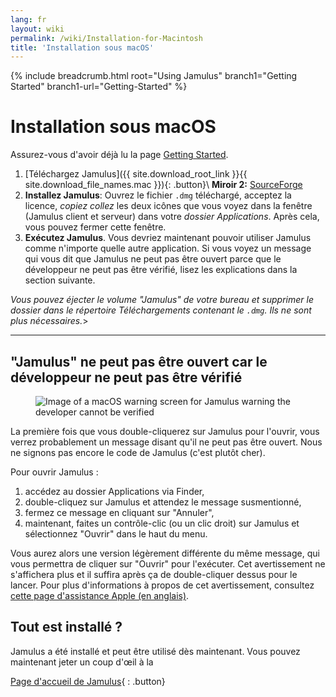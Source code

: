 ```yaml
---
lang: fr
layout: wiki
permalink: /wiki/Installation-for-Macintosh
title: 'Installation sous macOS'
---
```


{% include breadcrumb.html root="Using Jamulus" branch1="Getting Started" branch1-url="Getting-Started" %}

# Installation sous macOS

Assurez-vous d'avoir déjà lu la page [Getting Started](Getting-Started).

1. [Téléchargez Jamulus]({{ site.download_root_link }}{{ site.download_file_names.mac }}){: .button}\\
**Miroir 2:** [SourceForge](https://sourceforge.net/projects/llcon/files/latest/download)
1. **Installez Jamulus**: Ouvrez le fichier `.dmg` téléchargé, acceptez la licence, *copiez collez* les deux icônes que vous voyez dans la fenêtre (Jamulus client et serveur) dans votre *dossier Applications*. Après cela, vous pouvez fermer cette fenêtre.
1. **Exécutez Jamulus**. Vous devriez maintenant pouvoir utiliser Jamulus comme n'importe quelle autre application. Si vous voyez un message qui vous dit que Jamulus ne peut pas être ouvert parce que le développeur ne peut pas être vérifié, lisez les explications dans la section suivante.

_Vous pouvez éjecter le volume "Jamulus" de votre bureau et supprimer le dossier dans le répertoire Téléchargements contenant le `.dmg`. Ils ne sont plus nécessaires._>

***

## "Jamulus" ne peut pas être ouvert car le développeur ne peut pas être vérifié

<figure><img src="{{site.url}}/assets/img/fr-screenshots/verification-mac.png" loading="lazy" alt="Image of a macOS warning screen for Jamulus warning the developer cannot be verified"></figure>

La première fois que vous double-cliquerez sur Jamulus pour l'ouvrir, vous verrez probablement un message disant qu'il ne peut pas être ouvert. Nous ne signons pas encore le code de Jamulus (c'est plutôt cher).

Pour ouvrir Jamulus :
1. accédez au dossier Applications via Finder,
1. double-cliquez sur Jamulus et attendez le message susmentionné,
1. fermez ce message en cliquant sur "Annuler",
1. maintenant, faites un contrôle-clic (ou un clic droit) sur Jamulus et sélectionnez "Ouvrir" dans le haut du menu.

Vous aurez alors une version légèrement différente du même message, qui vous permettra de cliquer sur "Ouvrir" pour l'exécuter. Cet avertissement ne s'affichera plus et il suffira après ça de double-cliquer dessus pour le lancer. Pour plus d'informations à propos de cet avertissement, consultez [cette page d'assistance Apple (en anglais)](https://support.apple.com/fr-fr/guide/mac-help/mh40616/mac).

## Tout est installé ?

Jamulus a été installé et peut être utilisé dès maintenant. Vous pouvez maintenant jeter un coup d'œil à la

[Page d'accueil de Jamulus](Accueil){ : .button}
